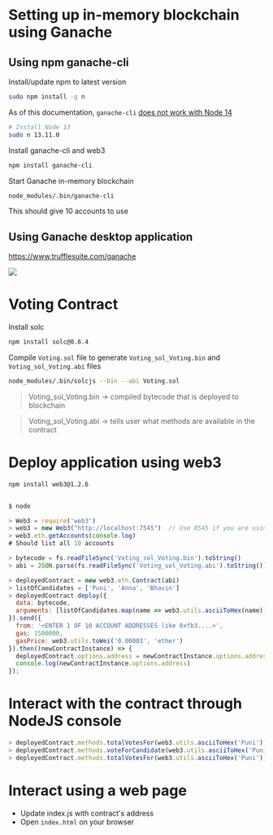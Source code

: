 # Setting up in-memory blockchain using Ganache

## Using npm ganache-cli
Install/update npm to latest version
```bash
sudo npm install -g n
```

As of this documentation, `ganache-cli` [does not work with Node 14](https://github.com/trufflesuite/ganache-cli/issues/732)
```bash
# Install Node 13
sudo n 13.11.0
```

Install ganache-cli and web3
```bash
npm install ganache-cli
```

Start Ganache in-memory blockchain
```bash
node_modules/.bin/ganache-cli
```
This should give 10 accounts to use

## Using Ganache desktop application

https://www.trufflesuite.com/ganache

![](https://www.trufflesuite.com/img/ganache-window.png)



# Voting Contract

Install solc
```bash
npm install solc@0.6.4
```

Compile `Voting.sol` file to generate `Voting_sol_Voting.bin` and `Voting_sol_Voting.abi` files
```bash
node_modules/.bin/solcjs --bin --abi Voting.sol
```

> Voting_sol_Voting.bin -> compiled bytecode that is deployed to blockchain

> Voting_sol_Voting.abi -> tells user what methods are available in the contract


# Deploy application using web3

```bash
npm install web3@1.2.6
```
```javascript

$ node

> Web3 = require('web3')
> web3 = new Web3("http://localhost:7545")  // Use 8545 if you are using ganache-cli
> web3.eth.getAccounts(console.log)
# Should list all 10 accounts

> bytecode = fs.readFileSync('Voting_sol_Voting.bin').toString()
> abi = JSON.parse(fs.readFileSync('Voting_sol_Voting.abi').toString())

> deployedContract = new web3.eth.Contract(abi)
> listOfCandidates = ['Puni', 'Anna', 'Bhavin']
> deployedContract.deploy({
  data: bytecode,
  arguments: [listOfCandidates.map(name => web3.utils.asciiToHex(name))]
}).send({
  from: '<ENTER 1 OF 10 ACCOUNT ADDRESSES like 0xfb3....>',
  gas: 1500000,
  gasPrice: web3.utils.toWei('0.00003', 'ether')
}).then((newContractInstance) => {
  deployedContract.options.address = newContractInstance.options.address
  console.log(newContractInstance.options.address)
});


```

# Interact with the contract through NodeJS console

```javascript
> deployedContract.methods.totalVotesFor(web3.utils.asciiToHex('Puni')).call(console.log)
> deployedContract.methods.voteForCandidate(web3.utils.asciiToHex('Puni')).send({from: 'YOUR ACCOUNT ADDRESS'}).then((f) => console.log(f))
> deployedContract.methods.totalVotesFor(web3.utils.asciiToHex('Puni')).call(console.log)
```


# Interact using a web page

- Update index.js with contract's address
- Open `index.html` on your browser
